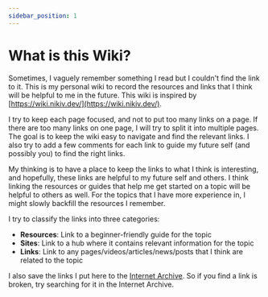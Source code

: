 ```yaml
---
sidebar_position: 1
---
```


# What is this Wiki?

Sometimes, I vaguely remember something I read but I couldn't find the link to
it. This is my personal wiki to record the resources and links that I think will
be helpful to me in the future. This wiki is inspired by
[https://wiki.nikiv.dev/](https://wiki.nikiv.dev/).

I try to keep each page focused, and not to put too many links on a page. If
there are too many links on one page, I will try to split it into multiple
pages. The goal is to keep the wiki easy to navigate and find the relevant
links. I also try to add a few comments for each link to guide my future self
(and possibly you) to find the right links.

My thinking is to have a place to keep the links to what I think is interesting,
and hopefully, these links are helpful to my future self and others. I think
linking the resources or guides that help me get started on a topic will be
helpful to others as well. For the topics that I have more experience in, I
might slowly backfill the resources I remember.

I try to classify the links into three categories:

- **Resources**: Link to a beginner-friendly guide for the topic
- **Sites**: Link to a hub where it contains relevant information for the topic
- **Links**: Link to any pages/videos/articles/news/posts that I think are
  related to the topic

I also save the links I put here to the
[Internet Archive](https://archive.org/). So if you find a link is broken, try
searching for it in the Internet Archive.
